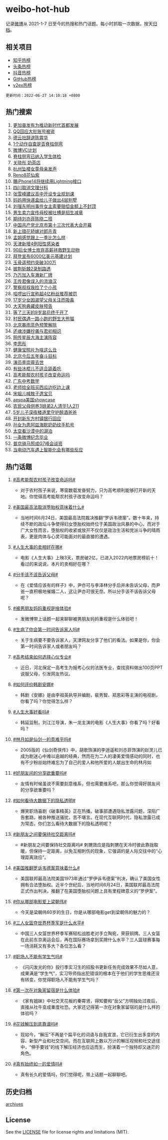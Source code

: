# weibo-hot-hub

记录[微博](https://www.weibo.com)从 2021-1-7 日至今的热搜和热门话题。每小时抓取一次数据，按天[归档](archives)。

## 相关项目

- [知乎热榜](https://github.com/lonnyzhang423/zhihu-hot-hub)
- [头条热榜](https://github.com/lonnyzhang423/toutiao-hot-hub)
- [抖音热榜](https://github.com/lonnyzhang423/douyin-hot-hub)
- [GitHub热榜](https://github.com/lonnyzhang423/github-hot-hub)
- [v2ex热榜](https://github.com/lonnyzhang423/v2ex-hot-hub)


`更新时间：2022-06-27 14:10:18 +0800`

## 热门搜索

1. [更加奋发有为推动新时代首都发展](https://m.weibo.cn/search?containerid=100103type%3D1%26t%3D10%26q%3D%23%E6%9B%B4%E5%8A%A0%E5%A5%8B%E5%8F%91%E6%9C%89%E4%B8%BA%E6%8E%A8%E5%8A%A8%E6%96%B0%E6%97%B6%E4%BB%A3%E9%A6%96%E9%83%BD%E5%8F%91%E5%B1%95%23&stream_entry_id=51&isnewpage=1&extparam=seat%3D1%26c_type%3D51%26pos%3D0%26cate%3D10103%26filter_type%3Drealtimehot%26dgr%3D0%26display_time%3D1656310216%26pre_seqid%3D16563102166760223235&luicode=10000011&lfid=106003type%253D25%2526t%253D3%2526disable_hot%253D1%2526filter_type%253Drealtimehot)
1. [QQ回应大批账号被盗](https://m.weibo.cn/search?containerid=100103type%3D1%26t%3D10%26q%3D%23QQ%E5%9B%9E%E5%BA%94%E5%A4%A7%E6%89%B9%E8%B4%A6%E5%8F%B7%E8%A2%AB%E7%9B%97%23&stream_entry_id=31&isnewpage=1&extparam=seat%3D1%26lcate%3D5001%26pos%3D0%26filter_type%3Drealtimehot%26realpos%3D1%26flag%3D2%26cate%3D0%26c_type%3D31%26dgr%3D0%26display_time%3D1656310216%26pre_seqid%3D16563102166760223235&luicode=10000011&lfid=106003type%253D25%2526t%253D3%2526disable_hot%253D1%2526filter_type%253Drealtimehot)
1. [德云社辞退陈霄华](https://m.weibo.cn/search?containerid=100103type%3D1%26t%3D10%26q%3D%23%E5%BE%B7%E4%BA%91%E7%A4%BE%E8%BE%9E%E9%80%80%E9%99%88%E9%9C%84%E5%8D%8E%23&stream_entry_id=31&isnewpage=1&extparam=seat%3D1%26lcate%3D5001%26pos%3D1%26filter_type%3Drealtimehot%26realpos%3D2%26flag%3D16%26cate%3D0%26c_type%3D31%26dgr%3D0%26display_time%3D1656310216%26pre_seqid%3D16563102166760223235&luicode=10000011&lfid=106003type%253D25%2526t%253D3%2526disable_hot%253D1%2526filter_type%253Drealtimehot)
1. [1个动作自查是否脊柱侧弯](https://m.weibo.cn/search?containerid=100103type%3D1%26t%3D10%26q%3D%231%E4%B8%AA%E5%8A%A8%E4%BD%9C%E8%87%AA%E6%9F%A5%E6%98%AF%E5%90%A6%E8%84%8A%E6%9F%B1%E4%BE%A7%E5%BC%AF%23&stream_entry_id=31&isnewpage=1&extparam=seat%3D1%26lcate%3D5001%26pos%3D2%26filter_type%3Drealtimehot%26realpos%3D3%26flag%3D0%26cate%3D0%26c_type%3D31%26dgr%3D0%26display_time%3D1656310216%26pre_seqid%3D16563102166760223235&luicode=10000011&lfid=106003type%253D25%2526t%253D3%2526disable_hot%253D1%2526filter_type%253Drealtimehot)
1. [微博VC计划](https://m.weibo.cn/search?containerid=100103type%3D1%26t%3D10%26q%3D%23%E5%BE%AE%E5%8D%9AVC%E8%AE%A1%E5%88%92%23&stream_entry_id=31&isnewpage=1&extparam=seat%3D1%26lcate%3D5001%26pos%3D3%26filter_type%3Drealtimehot%26cate%3D0%26c_type%3D31%26dgr%3D0%26adid%3D158314%26display_time%3D1656310216%26pre_seqid%3D16563102166760223235&luicode=10000011&lfid=106003type%253D25%2526t%253D3%2526disable_hot%253D1%2526filter_type%253Drealtimehot)
1. [脊柱侧弯已纳入学生体检](https://m.weibo.cn/search?containerid=100103type%3D1%26t%3D10%26q%3D%23%E8%84%8A%E6%9F%B1%E4%BE%A7%E5%BC%AF%E5%B7%B2%E7%BA%B3%E5%85%A5%E5%AD%A6%E7%94%9F%E4%BD%93%E6%A3%80%23&stream_entry_id=31&isnewpage=1&extparam=seat%3D1%26lcate%3D5001%26pos%3D4%26filter_type%3Drealtimehot%26realpos%3D4%26flag%3D1%26cate%3D0%26c_type%3D31%26dgr%3D0%26display_time%3D1656310216%26pre_seqid%3D16563102166760223235&luicode=10000011&lfid=106003type%253D25%2526t%253D3%2526disable_hot%253D1%2526filter_type%253Drealtimehot)
1. [关晓彤 奶茶店](https://m.weibo.cn/search?containerid=100103type%3D1%26t%3D10%26q%3D%E5%85%B3%E6%99%93%E5%BD%A4+%E5%A5%B6%E8%8C%B6%E5%BA%97&stream_entry_id=31&isnewpage=1&extparam=seat%3D1%26lcate%3D5001%26pos%3D5%26filter_type%3Drealtimehot%26realpos%3D5%26flag%3D2%26cate%3D0%26c_type%3D31%26dgr%3D0%26display_time%3D1656310216%26pre_seqid%3D16563102166760223235&luicode=10000011&lfid=106003type%253D25%2526t%253D3%2526disable_hot%253D1%2526filter_type%253Drealtimehot)
1. [杭州坠楼女童母亲发声](https://m.weibo.cn/search?containerid=100103type%3D1%26t%3D10%26q%3D%23%E6%9D%AD%E5%B7%9E%E5%9D%A0%E6%A5%BC%E5%A5%B3%E7%AB%A5%E6%AF%8D%E4%BA%B2%E5%8F%91%E5%A3%B0%23&stream_entry_id=31&isnewpage=1&extparam=seat%3D1%26lcate%3D5001%26pos%3D6%26filter_type%3Drealtimehot%26realpos%3D6%26flag%3D0%26cate%3D0%26c_type%3D31%26dgr%3D0%26display_time%3D1656310216%26pre_seqid%3D16563102166760223235&luicode=10000011&lfid=106003type%253D25%2526t%253D3%2526disable_hot%253D1%2526filter_type%253Drealtimehot)
1. [Reno8花仙紫](https://m.weibo.cn/search?containerid=100103type%3D1%26t%3D10%26q%3D%23Reno8%E8%8A%B1%E4%BB%99%E7%B4%AB%23&stream_entry_id=31&isnewpage=1&extparam=seat%3D1%26lcate%3D5001%26pos%3D7%26filter_type%3Drealtimehot%26topic_ad%3D1%26cate%3D0%26c_type%3D31%26dgr%3D0%26adid%3D158399%26display_time%3D1656310216%26pre_seqid%3D16563102166760223235&luicode=10000011&lfid=106003type%253D25%2526t%253D3%2526disable_hot%253D1%2526filter_type%253Drealtimehot)
1. [曝iPhone14将继续用Lightning接口](https://m.weibo.cn/search?containerid=100103type%3D1%26t%3D10%26q%3D%23%E6%9B%9DiPhone14%E5%B0%86%E7%BB%A7%E7%BB%AD%E7%94%A8Lightning%E6%8E%A5%E5%8F%A3%23&stream_entry_id=31&isnewpage=1&extparam=seat%3D1%26lcate%3D5001%26pos%3D8%26filter_type%3Drealtimehot%26realpos%3D7%26flag%3D0%26cate%3D0%26c_type%3D31%26dgr%3D0%26display_time%3D1656310216%26pre_seqid%3D16563102166760223235&luicode=10000011&lfid=106003type%253D25%2526t%253D3%2526disable_hot%253D1%2526filter_type%253Drealtimehot)
1. [四川取消文理分科](https://m.weibo.cn/search?containerid=100103type%3D1%26t%3D10%26q%3D%23%E5%9B%9B%E5%B7%9D%E5%8F%96%E6%B6%88%E6%96%87%E7%90%86%E5%88%86%E7%A7%91%23&stream_entry_id=31&isnewpage=1&extparam=seat%3D1%26lcate%3D5001%26pos%3D9%26filter_type%3Drealtimehot%26realpos%3D8%26flag%3D0%26cate%3D0%26c_type%3D31%26dgr%3D0%26display_time%3D1656310216%26pre_seqid%3D16563102166760223235&luicode=10000011&lfid=106003type%253D25%2526t%253D3%2526disable_hot%253D1%2526filter_type%253Drealtimehot)
1. [张雪峰建议高中开设专业规划课](https://m.weibo.cn/search?containerid=100103type%3D1%26t%3D10%26q%3D%23%E5%BC%A0%E9%9B%AA%E5%B3%B0%E5%BB%BA%E8%AE%AE%E9%AB%98%E4%B8%AD%E5%BC%80%E8%AE%BE%E4%B8%93%E4%B8%9A%E8%A7%84%E5%88%92%E8%AF%BE%23&stream_entry_id=31&isnewpage=1&extparam=seat%3D1%26lcate%3D5001%26pos%3D10%26filter_type%3Drealtimehot%26realpos%3D9%26flag%3D1%26cate%3D0%26c_type%3D31%26dgr%3D0%26display_time%3D1656310216%26pre_seqid%3D16563102166760223235&luicode=10000011&lfid=106003type%253D25%2526t%253D3%2526disable_hot%253D1%2526filter_type%253Drealtimehot)
1. [妈妈用快递盒给儿子做出4层别墅](https://m.weibo.cn/search?containerid=100103type%3D1%26t%3D10%26q%3D%23%E5%A6%88%E5%A6%88%E7%94%A8%E5%BF%AB%E9%80%92%E7%9B%92%E7%BB%99%E5%84%BF%E5%AD%90%E5%81%9A%E5%87%BA4%E5%B1%82%E5%88%AB%E5%A2%85%23&stream_entry_id=31&isnewpage=1&extparam=seat%3D1%26lcate%3D5001%26pos%3D11%26filter_type%3Drealtimehot%26realpos%3D10%26flag%3D0%26cate%3D0%26c_type%3D31%26dgr%3D0%26display_time%3D1656310216%26pre_seqid%3D16563102166760223235&luicode=10000011&lfid=106003type%253D25%2526t%253D3%2526disable_hot%253D1%2526filter_type%253Drealtimehot)
1. [刘强东明州事件女主索要赔偿金额上不封顶](https://m.weibo.cn/search?containerid=100103type%3D1%26t%3D10%26q%3D%23%E5%88%98%E5%BC%BA%E4%B8%9C%E6%98%8E%E5%B7%9E%E4%BA%8B%E4%BB%B6%E5%A5%B3%E4%B8%BB%E7%B4%A2%E8%A6%81%E8%B5%94%E5%81%BF%E9%87%91%E9%A2%9D%E4%B8%8A%E4%B8%8D%E5%B0%81%E9%A1%B6%23&stream_entry_id=31&isnewpage=1&extparam=seat%3D1%26lcate%3D5001%26pos%3D12%26filter_type%3Drealtimehot%26realpos%3D11%26flag%3D1%26cate%3D0%26c_type%3D31%26dgr%3D0%26display_time%3D1656310216%26pre_seqid%3D16563102166760223235&luicode=10000011&lfid=106003type%253D25%2526t%253D3%2526disable_hot%253D1%2526filter_type%253Drealtimehot)
1. [男生卖力宣传母校被吐槽是招生减章](https://m.weibo.cn/search?containerid=100103type%3D1%26t%3D10%26q%3D%23%E7%94%B7%E7%94%9F%E5%8D%96%E5%8A%9B%E5%AE%A3%E4%BC%A0%E6%AF%8D%E6%A0%A1%E8%A2%AB%E5%90%90%E6%A7%BD%E6%98%AF%E6%8B%9B%E7%94%9F%E5%87%8F%E7%AB%A0%23&stream_entry_id=31&isnewpage=1&extparam=seat%3D1%26lcate%3D5001%26pos%3D13%26filter_type%3Drealtimehot%26realpos%3D12%26flag%3D1%26cate%3D0%26c_type%3D31%26dgr%3D0%26display_time%3D1656310216%26pre_seqid%3D16563102166760223235&luicode=10000011&lfid=106003type%253D25%2526t%253D3%2526disable_hot%253D1%2526filter_type%253Drealtimehot)
1. [期待刘亦菲陈晓二搭](https://m.weibo.cn/search?containerid=100103type%3D1%26t%3D10%26q%3D%23%E6%9C%9F%E5%BE%85%E5%88%98%E4%BA%A6%E8%8F%B2%E9%99%88%E6%99%93%E4%BA%8C%E6%90%AD%23&stream_entry_id=31&isnewpage=1&extparam=seat%3D1%26lcate%3D5001%26pos%3D14%26filter_type%3Drealtimehot%26realpos%3D13%26flag%3D1%26cate%3D0%26c_type%3D31%26dgr%3D0%26display_time%3D1656310216%26pre_seqid%3D16563102166760223235&luicode=10000011&lfid=106003type%253D25%2526t%253D3%2526disable_hot%253D1%2526filter_type%253Drealtimehot)
1. [中国共产党北京市第十三次代表大会开幕](https://m.weibo.cn/search?containerid=100103type%3D1%26t%3D10%26q%3D%23%E4%B8%AD%E5%9B%BD%E5%85%B1%E4%BA%A7%E5%85%9A%E5%8C%97%E4%BA%AC%E5%B8%82%E7%AC%AC%E5%8D%81%E4%B8%89%E6%AC%A1%E4%BB%A3%E8%A1%A8%E5%A4%A7%E4%BC%9A%E5%BC%80%E5%B9%95%23&stream_entry_id=31&isnewpage=1&extparam=seat%3D1%26lcate%3D5001%26pos%3D15%26filter_type%3Drealtimehot%26realpos%3D14%26flag%3D1%26cate%3D0%26c_type%3D31%26dgr%3D0%26display_time%3D1656310216%26pre_seqid%3D16563102166760223235&luicode=10000011&lfid=106003type%253D25%2526t%253D3%2526disable_hot%253D1%2526filter_type%253Drealtimehot)
1. [新上错花轿嫁对郎杀青](https://m.weibo.cn/search?containerid=100103type%3D1%26t%3D10%26q%3D%23%E6%96%B0%E4%B8%8A%E9%94%99%E8%8A%B1%E8%BD%BF%E5%AB%81%E5%AF%B9%E9%83%8E%E6%9D%80%E9%9D%92%23&stream_entry_id=31&isnewpage=1&extparam=seat%3D1%26lcate%3D5001%26pos%3D16%26filter_type%3Drealtimehot%26realpos%3D15%26flag%3D0%26cate%3D0%26c_type%3D31%26dgr%3D0%26display_time%3D1656310216%26pre_seqid%3D16563102166760223235&luicode=10000011&lfid=106003type%253D25%2526t%253D3%2526disable_hot%253D1%2526filter_type%253Drealtimehot)
1. [孟姐感觉跟上一季比怎么样](https://m.weibo.cn/search?containerid=100103type%3D1%26t%3D10%26q%3D%23%E5%AD%9F%E5%A7%90%E6%84%9F%E8%A7%89%E8%B7%9F%E4%B8%8A%E4%B8%80%E5%AD%A3%E6%AF%94%E6%80%8E%E4%B9%88%E6%A0%B7%23&stream_entry_id=31&isnewpage=1&extparam=seat%3D1%26lcate%3D5001%26pos%3D17%26filter_type%3Drealtimehot%26realpos%3D16%26flag%3D1%26cate%3D0%26c_type%3D31%26dgr%3D0%26display_time%3D1656310216%26pre_seqid%3D16563102166760223235&luicode=10000011&lfid=106003type%253D25%2526t%253D3%2526disable_hot%253D1%2526filter_type%253Drealtimehot)
1. [天津新增4例阳性感染者](https://m.weibo.cn/search?containerid=100103type%3D1%26t%3D10%26q%3D%E5%A4%A9%E6%B4%A5%E6%96%B0%E5%A2%9E4%E4%BE%8B%E9%98%B3%E6%80%A7%E6%84%9F%E6%9F%93%E8%80%85&stream_entry_id=31&isnewpage=1&extparam=seat%3D1%26lcate%3D5001%26pos%3D18%26filter_type%3Drealtimehot%26realpos%3D17%26flag%3D1%26cate%3D0%26c_type%3D31%26dgr%3D0%26display_time%3D1656310216%26pre_seqid%3D16563102166760223235&luicode=10000011&lfid=106003type%253D25%2526t%253D3%2526disable_hot%253D1%2526filter_type%253Drealtimehot)
1. [90后女博士放弃高薪拯救野生动物](https://m.weibo.cn/search?containerid=100103type%3D1%26t%3D10%26q%3D%2390%E5%90%8E%E5%A5%B3%E5%8D%9A%E5%A3%AB%E6%94%BE%E5%BC%83%E9%AB%98%E8%96%AA%E6%8B%AF%E6%95%91%E9%87%8E%E7%94%9F%E5%8A%A8%E7%89%A9%23&stream_entry_id=31&isnewpage=1&extparam=seat%3D1%26lcate%3D5001%26pos%3D19%26filter_type%3Drealtimehot%26realpos%3D18%26flag%3D1%26cate%3D0%26c_type%3D31%26dgr%3D0%26display_time%3D1656310216%26pre_seqid%3D16563102166760223235&luicode=10000011&lfid=106003type%253D25%2526t%253D3%2526disable_hot%253D1%2526filter_type%253Drealtimehot)
1. [拜登宣布6000亿美元基建计划](https://m.weibo.cn/search?containerid=100103type%3D1%26t%3D10%26q%3D%23%E6%8B%9C%E7%99%BB%E5%AE%A3%E5%B8%836000%E4%BA%BF%E7%BE%8E%E5%85%83%E5%9F%BA%E5%BB%BA%E8%AE%A1%E5%88%92%23&stream_entry_id=31&isnewpage=1&extparam=seat%3D1%26lcate%3D5001%26pos%3D20%26filter_type%3Drealtimehot%26realpos%3D19%26flag%3D0%26cate%3D0%26c_type%3D31%26dgr%3D0%26display_time%3D1656310216%26pre_seqid%3D16563102166760223235&luicode=10000011&lfid=106003type%253D25%2526t%253D3%2526disable_hot%253D1%2526filter_type%253Drealtimehot)
1. [玉骨遥预约突破300万](https://m.weibo.cn/search?containerid=100103type%3D1%26t%3D10%26q%3D%23%E7%8E%89%E9%AA%A8%E9%81%A5%E9%A2%84%E7%BA%A6%E7%AA%81%E7%A0%B4300%E4%B8%87%23&stream_entry_id=31&isnewpage=1&extparam=seat%3D1%26lcate%3D5001%26pos%3D21%26filter_type%3Drealtimehot%26realpos%3D20%26flag%3D1%26cate%3D0%26c_type%3D31%26dgr%3D0%26display_time%3D1656310216%26pre_seqid%3D16563102166760223235&luicode=10000011&lfid=106003type%253D25%2526t%253D3%2526disable_hot%253D1%2526filter_type%253Drealtimehot)
1. [披荆斩棘2录制路透](https://m.weibo.cn/search?containerid=100103type%3D1%26t%3D10%26q%3D%23%E6%8A%AB%E8%8D%86%E6%96%A9%E6%A3%982%E5%BD%95%E5%88%B6%E8%B7%AF%E9%80%8F%23&stream_entry_id=31&isnewpage=1&extparam=seat%3D1%26lcate%3D5001%26pos%3D22%26filter_type%3Drealtimehot%26realpos%3D21%26flag%3D0%26cate%3D0%26c_type%3D31%26dgr%3D0%26display_time%3D1656310216%26pre_seqid%3D16563102166760223235&luicode=10000011&lfid=106003type%253D25%2526t%253D3%2526disable_hot%253D1%2526filter_type%253Drealtimehot)
1. [乃万加入车澈新厂牌](https://m.weibo.cn/search?containerid=100103type%3D1%26t%3D10%26q%3D%23%E4%B9%83%E4%B8%87%E5%8A%A0%E5%85%A5%E8%BD%A6%E6%BE%88%E6%96%B0%E5%8E%82%E7%89%8C%23&stream_entry_id=31&isnewpage=1&extparam=seat%3D1%26lcate%3D5001%26pos%3D23%26filter_type%3Drealtimehot%26realpos%3D22%26flag%3D1%26cate%3D0%26c_type%3D31%26dgr%3D0%26display_time%3D1656310216%26pre_seqid%3D16563102166760223235&luicode=10000011&lfid=106003type%253D25%2526t%253D3%2526disable_hot%253D1%2526filter_type%253Drealtimehot)
1. [王传君像误入的流浪汉](https://m.weibo.cn/search?containerid=100103type%3D1%26t%3D10%26q%3D%23%E7%8E%8B%E4%BC%A0%E5%90%9B%E5%83%8F%E8%AF%AF%E5%85%A5%E7%9A%84%E6%B5%81%E6%B5%AA%E6%B1%89%23&stream_entry_id=31&isnewpage=1&extparam=seat%3D1%26lcate%3D5001%26pos%3D24%26filter_type%3Drealtimehot%26realpos%3D23%26flag%3D0%26cate%3D0%26c_type%3D31%26dgr%3D0%26display_time%3D1656310216%26pre_seqid%3D16563102166760223235&luicode=10000011&lfid=106003type%253D25%2526t%253D3%2526disable_hot%253D1%2526filter_type%253Drealtimehot)
1. [警察叔叔我捡了个小孩](https://m.weibo.cn/search?containerid=100103type%3D1%26t%3D10%26q%3D%23%E8%AD%A6%E5%AF%9F%E5%8F%94%E5%8F%94%E6%88%91%E6%8D%A1%E4%BA%86%E4%B8%AA%E5%B0%8F%E5%AD%A9%23&stream_entry_id=31&isnewpage=1&extparam=seat%3D1%26lcate%3D5001%26pos%3D25%26filter_type%3Drealtimehot%26realpos%3D24%26flag%3D1%26cate%3D0%26c_type%3D31%26dgr%3D0%26display_time%3D1656310216%26pre_seqid%3D16563102166760223235&luicode=10000011&lfid=106003type%253D25%2526t%253D3%2526disable_hot%253D1%2526filter_type%253Drealtimehot)
1. [哈啰出行宣称超4亿粉丝推荐被罚](https://m.weibo.cn/search?containerid=100103type%3D1%26t%3D10%26q%3D%23%E5%93%88%E5%95%B0%E5%87%BA%E8%A1%8C%E5%AE%A3%E7%A7%B0%E8%B6%854%E4%BA%BF%E7%B2%89%E4%B8%9D%E6%8E%A8%E8%8D%90%E8%A2%AB%E7%BD%9A%23&stream_entry_id=31&isnewpage=1&extparam=seat%3D1%26lcate%3D5001%26pos%3D26%26filter_type%3Drealtimehot%26realpos%3D25%26flag%3D1%26cate%3D0%26c_type%3D31%26dgr%3D0%26display_time%3D1656310216%26pre_seqid%3D16563102166760223235&luicode=10000011&lfid=106003type%253D25%2526t%253D3%2526disable_hot%253D1%2526filter_type%253Drealtimehot)
1. [17岁少女因渴望父母关注而吸毒](https://m.weibo.cn/search?containerid=100103type%3D1%26t%3D10%26q%3D%2317%E5%B2%81%E5%B0%91%E5%A5%B3%E5%9B%A0%E6%B8%B4%E6%9C%9B%E7%88%B6%E6%AF%8D%E5%85%B3%E6%B3%A8%E8%80%8C%E5%90%B8%E6%AF%92%23&stream_entry_id=31&isnewpage=1&extparam=seat%3D1%26lcate%3D5001%26pos%3D27%26filter_type%3Drealtimehot%26realpos%3D26%26flag%3D0%26cate%3D0%26c_type%3D31%26dgr%3D0%26display_time%3D1656310216%26pre_seqid%3D16563102166760223235&luicode=10000011&lfid=106003type%253D25%2526t%253D3%2526disable_hot%253D1%2526filter_type%253Drealtimehot)
1. [大天狗典藏皮肤预告](https://m.weibo.cn/search?containerid=100103type%3D1%26t%3D10%26q%3D%23%E5%A4%A7%E5%A4%A9%E7%8B%97%E5%85%B8%E8%97%8F%E7%9A%AE%E8%82%A4%E9%A2%84%E5%91%8A%23&stream_entry_id=31&isnewpage=1&extparam=seat%3D1%26lcate%3D5001%26pos%3D28%26filter_type%3Drealtimehot%26realpos%3D27%26flag%3D1%26cate%3D0%26c_type%3D31%26dgr%3D0%26display_time%3D1656310216%26pre_seqid%3D16563102166760223235&luicode=10000011&lfid=106003type%253D25%2526t%253D3%2526disable_hot%253D1%2526filter_type%253Drealtimehot)
1. [等了三天的9岁昙花终于开了](https://m.weibo.cn/search?containerid=100103type%3D1%26t%3D10%26q%3D%23%E7%AD%89%E4%BA%86%E4%B8%89%E5%A4%A9%E7%9A%849%E5%B2%81%E6%98%99%E8%8A%B1%E7%BB%88%E4%BA%8E%E5%BC%80%E4%BA%86%23&stream_entry_id=31&isnewpage=1&extparam=seat%3D1%26lcate%3D5001%26pos%3D29%26filter_type%3Drealtimehot%26realpos%3D28%26flag%3D0%26cate%3D0%26c_type%3D31%26dgr%3D0%26display_time%3D1656310216%26pre_seqid%3D16563102166760223235&luicode=10000011&lfid=106003type%253D25%2526t%253D3%2526disable_hot%253D1%2526filter_type%253Drealtimehot)
1. [村民偶遇一路小跑的野生大熊猫](https://m.weibo.cn/search?containerid=100103type%3D1%26t%3D10%26q%3D%23%E6%9D%91%E6%B0%91%E5%81%B6%E9%81%87%E4%B8%80%E8%B7%AF%E5%B0%8F%E8%B7%91%E7%9A%84%E9%87%8E%E7%94%9F%E5%A4%A7%E7%86%8A%E7%8C%AB%23&stream_entry_id=31&isnewpage=1&extparam=seat%3D1%26lcate%3D5001%26pos%3D30%26filter_type%3Drealtimehot%26realpos%3D29%26flag%3D1%26cate%3D0%26c_type%3D31%26dgr%3D0%26display_time%3D1656310216%26pre_seqid%3D16563102166760223235&luicode=10000011&lfid=106003type%253D25%2526t%253D3%2526disable_hot%253D1%2526filter_type%253Drealtimehot)
1. [北京暴雨蓝色预警解除](https://m.weibo.cn/search?containerid=100103type%3D1%26t%3D10%26q%3D%23%E5%8C%97%E4%BA%AC%E6%9A%B4%E9%9B%A8%E8%93%9D%E8%89%B2%E9%A2%84%E8%AD%A6%E8%A7%A3%E9%99%A4%23&stream_entry_id=31&isnewpage=1&extparam=seat%3D1%26lcate%3D5001%26pos%3D31%26filter_type%3Drealtimehot%26realpos%3D30%26flag%3D1%26cate%3D0%26c_type%3D31%26dgr%3D0%26display_time%3D1656310216%26pre_seqid%3D16563102166760223235&luicode=10000011&lfid=106003type%253D25%2526t%253D3%2526disable_hot%253D1%2526filter_type%253Drealtimehot)
1. [还魂涉嫌抄袭与君初相识](https://m.weibo.cn/search?containerid=100103type%3D1%26t%3D10%26q%3D%23%E8%BF%98%E9%AD%82%E6%B6%89%E5%AB%8C%E6%8A%84%E8%A2%AD%E4%B8%8E%E5%90%9B%E5%88%9D%E7%9B%B8%E8%AF%86%23&stream_entry_id=31&isnewpage=1&extparam=seat%3D1%26lcate%3D5001%26pos%3D32%26filter_type%3Drealtimehot%26realpos%3D31%26flag%3D0%26cate%3D0%26c_type%3D31%26dgr%3D0%26display_time%3D1656310216%26pre_seqid%3D16563102166760223235&luicode=10000011&lfid=106003type%253D25%2526t%253D3%2526disable_hot%253D1%2526filter_type%253Drealtimehot)
1. [网传星辰大海主演阵容](https://m.weibo.cn/search?containerid=100103type%3D1%26t%3D10%26q%3D%23%E7%BD%91%E4%BC%A0%E6%98%9F%E8%BE%B0%E5%A4%A7%E6%B5%B7%E4%B8%BB%E6%BC%94%E9%98%B5%E5%AE%B9%23&stream_entry_id=31&isnewpage=1&extparam=seat%3D1%26lcate%3D5001%26pos%3D33%26filter_type%3Drealtimehot%26realpos%3D32%26flag%3D1%26cate%3D0%26c_type%3D31%26dgr%3D0%26display_time%3D1656310216%26pre_seqid%3D16563102166760223235&luicode=10000011&lfid=106003type%253D25%2526t%253D3%2526disable_hot%253D1%2526filter_type%253Drealtimehot)
1. [李思彤](https://m.weibo.cn/search?containerid=100103type%3D1%26t%3D10%26q%3D%E6%9D%8E%E6%80%9D%E5%BD%A4&stream_entry_id=31&isnewpage=1&extparam=seat%3D1%26lcate%3D5001%26pos%3D34%26filter_type%3Drealtimehot%26realpos%3D33%26flag%3D1%26cate%3D0%26c_type%3D31%26dgr%3D0%26display_time%3D1656310216%26pre_seqid%3D16563102166760223235&luicode=10000011&lfid=106003type%253D25%2526t%253D3%2526disable_hot%253D1%2526filter_type%253Drealtimehot)
1. [健康宝照片为啥这么丑](https://m.weibo.cn/search?containerid=100103type%3D1%26t%3D10%26q%3D%23%E5%81%A5%E5%BA%B7%E5%AE%9D%E7%85%A7%E7%89%87%E4%B8%BA%E5%95%A5%E8%BF%99%E4%B9%88%E4%B8%91%23&stream_entry_id=31&isnewpage=1&extparam=seat%3D1%26lcate%3D5001%26pos%3D35%26filter_type%3Drealtimehot%26realpos%3D34%26flag%3D0%26cate%3D0%26c_type%3D31%26dgr%3D0%26display_time%3D1656310216%26pre_seqid%3D16563102166760223235&luicode=10000011&lfid=106003type%253D25%2526t%253D3%2526disable_hot%253D1%2526filter_type%253Drealtimehot)
1. [北京今后五年奋斗目标](https://m.weibo.cn/search?containerid=100103type%3D1%26t%3D10%26q%3D%23%E5%8C%97%E4%BA%AC%E4%BB%8A%E5%90%8E%E4%BA%94%E5%B9%B4%E5%A5%8B%E6%96%97%E7%9B%AE%E6%A0%87%23&stream_entry_id=31&isnewpage=1&extparam=seat%3D1%26lcate%3D5001%26pos%3D36%26filter_type%3Drealtimehot%26realpos%3D35%26flag%3D1%26cate%3D0%26c_type%3D31%26dgr%3D0%26display_time%3D1656310216%26pre_seqid%3D16563102166760223235&luicode=10000011&lfid=106003type%253D25%2526t%253D3%2526disable_hot%253D1%2526filter_type%253Drealtimehot)
1. [演员李崇霄去世](https://m.weibo.cn/search?containerid=100103type%3D1%26t%3D10%26q%3D%23%E6%BC%94%E5%91%98%E6%9D%8E%E5%B4%87%E9%9C%84%E5%8E%BB%E4%B8%96%23&stream_entry_id=31&isnewpage=1&extparam=seat%3D1%26lcate%3D5001%26pos%3D37%26filter_type%3Drealtimehot%26realpos%3D36%26flag%3D0%26cate%3D0%26c_type%3D31%26dgr%3D0%26display_time%3D1656310216%26pre_seqid%3D16563102166760223235&luicode=10000011&lfid=106003type%253D25%2526t%253D3%2526disable_hot%253D1%2526filter_type%253Drealtimehot)
1. [有些冰棍儿不适合舔着吃](https://m.weibo.cn/search?containerid=100103type%3D1%26t%3D10%26q%3D%23%E6%9C%89%E4%BA%9B%E5%86%B0%E6%A3%8D%E5%84%BF%E4%B8%8D%E9%80%82%E5%90%88%E8%88%94%E7%9D%80%E5%90%83%23&stream_entry_id=31&isnewpage=1&extparam=seat%3D1%26lcate%3D5001%26pos%3D38%26filter_type%3Drealtimehot%26realpos%3D37%26flag%3D0%26cate%3D0%26c_type%3D31%26dgr%3D0%26display_time%3D1656310216%26pre_seqid%3D16563102166760223235&luicode=10000011&lfid=106003type%253D25%2526t%253D3%2526disable_hot%253D1%2526filter_type%253Drealtimehot)
1. [高考能帮农村孩子改变命运吗](https://m.weibo.cn/search?containerid=100103type%3D1%26t%3D10%26q%3D%23%E9%AB%98%E8%80%83%E8%83%BD%E5%B8%AE%E5%86%9C%E6%9D%91%E5%AD%A9%E5%AD%90%E6%94%B9%E5%8F%98%E5%91%BD%E8%BF%90%E5%90%97%23&stream_entry_id=31&isnewpage=1&extparam=seat%3D1%26lcate%3D5001%26pos%3D39%26filter_type%3Drealtimehot%26realpos%3D38%26flag%3D0%26cate%3D0%26c_type%3D31%26dgr%3D0%26display_time%3D1656310216%26pre_seqid%3D16563102166760223235&luicode=10000011&lfid=106003type%253D25%2526t%253D3%2526disable_hot%253D1%2526filter_type%253Drealtimehot)
1. [广东中考数学](https://m.weibo.cn/search?containerid=100103type%3D1%26t%3D10%26q%3D%E5%B9%BF%E4%B8%9C%E4%B8%AD%E8%80%83%E6%95%B0%E5%AD%A6&stream_entry_id=31&isnewpage=1&extparam=seat%3D1%26lcate%3D5001%26pos%3D40%26filter_type%3Drealtimehot%26realpos%3D39%26flag%3D1%26cate%3D0%26c_type%3D31%26dgr%3D0%26display_time%3D1656310216%26pre_seqid%3D16563102166760223235&luicode=10000011&lfid=106003type%253D25%2526t%253D3%2526disable_hot%253D1%2526filter_type%253Drealtimehot)
1. [老师给全班买西瓜边吃边上课](https://m.weibo.cn/search?containerid=100103type%3D1%26t%3D10%26q%3D%23%E8%80%81%E5%B8%88%E7%BB%99%E5%85%A8%E7%8F%AD%E4%B9%B0%E8%A5%BF%E7%93%9C%E8%BE%B9%E5%90%83%E8%BE%B9%E4%B8%8A%E8%AF%BE%23&stream_entry_id=31&isnewpage=1&extparam=seat%3D1%26lcate%3D5001%26pos%3D41%26filter_type%3Drealtimehot%26realpos%3D40%26flag%3D1%26cate%3D0%26c_type%3D31%26dgr%3D0%26display_time%3D1656310216%26pre_seqid%3D16563102166760223235&luicode=10000011&lfid=106003type%253D25%2526t%253D3%2526disable_hot%253D1%2526filter_type%253Drealtimehot)
1. [宋祖儿喊敖子逸宝贝](https://m.weibo.cn/search?containerid=100103type%3D1%26t%3D10%26q%3D%23%E5%AE%8B%E7%A5%96%E5%84%BF%E5%96%8A%E6%95%96%E5%AD%90%E9%80%B8%E5%AE%9D%E8%B4%9D%23&stream_entry_id=31&isnewpage=1&extparam=seat%3D1%26lcate%3D5001%26pos%3D42%26filter_type%3Drealtimehot%26realpos%3D41%26flag%3D1%26cate%3D0%26c_type%3D31%26dgr%3D0%26display_time%3D1656310216%26pre_seqid%3D16563102166760223235&luicode=10000011&lfid=106003type%253D25%2526t%253D3%2526disable_hot%253D1%2526filter_type%253Drealtimehot)
1. [aespa美国showcase](https://m.weibo.cn/search?containerid=100103type%3D1%26t%3D10%26q%3D%23aespa%E7%BE%8E%E5%9B%BDshowcase%23&stream_entry_id=31&isnewpage=1&extparam=seat%3D1%26lcate%3D5001%26pos%3D43%26filter_type%3Drealtimehot%26realpos%3D42%26flag%3D0%26cate%3D0%26c_type%3D31%26dgr%3D0%26display_time%3D1656310216%26pre_seqid%3D16563102166760223235&luicode=10000011&lfid=106003type%253D25%2526t%253D3%2526disable_hot%253D1%2526filter_type%253Drealtimehot)
1. [农民父母供养3姐弟2人清华1人211](https://m.weibo.cn/search?containerid=100103type%3D1%26t%3D10%26q%3D%23%E5%86%9C%E6%B0%91%E7%88%B6%E6%AF%8D%E4%BE%9B%E5%85%BB3%E5%A7%90%E5%BC%9F2%E4%BA%BA%E6%B8%85%E5%8D%8E1%E4%BA%BA211%23&stream_entry_id=31&isnewpage=1&extparam=seat%3D1%26lcate%3D5001%26pos%3D44%26filter_type%3Drealtimehot%26realpos%3D43%26flag%3D0%26cate%3D0%26c_type%3D31%26dgr%3D0%26display_time%3D1656310216%26pre_seqid%3D16563102166760223235&luicode=10000011&lfid=106003type%253D25%2526t%253D3%2526disable_hot%253D1%2526filter_type%253Drealtimehot)
1. [5岁儿子深夜楼道里守护醉酒爸爸](https://m.weibo.cn/search?containerid=100103type%3D1%26t%3D10%26q%3D%235%E5%B2%81%E5%84%BF%E5%AD%90%E6%B7%B1%E5%A4%9C%E6%A5%BC%E9%81%93%E9%87%8C%E5%AE%88%E6%8A%A4%E9%86%89%E9%85%92%E7%88%B8%E7%88%B8%23&stream_entry_id=31&isnewpage=1&extparam=seat%3D1%26lcate%3D5001%26pos%3D45%26filter_type%3Drealtimehot%26realpos%3D44%26flag%3D0%26cate%3D0%26c_type%3D31%26dgr%3D0%26display_time%3D1656310216%26pre_seqid%3D16563102166760223235&luicode=10000011&lfid=106003type%253D25%2526t%253D3%2526disable_hot%253D1%2526filter_type%253Drealtimehot)
1. [开封新东方村镇银行回应](https://m.weibo.cn/search?containerid=100103type%3D1%26t%3D10%26q%3D%23%E5%BC%80%E5%B0%81%E6%96%B0%E4%B8%9C%E6%96%B9%E6%9D%91%E9%95%87%E9%93%B6%E8%A1%8C%E5%9B%9E%E5%BA%94%23&stream_entry_id=31&isnewpage=1&extparam=seat%3D1%26lcate%3D5001%26pos%3D46%26filter_type%3Drealtimehot%26realpos%3D45%26flag%3D0%26cate%3D0%26c_type%3D31%26dgr%3D0%26display_time%3D1656310216%26pre_seqid%3D16563102166760223235&luicode=10000011&lfid=106003type%253D25%2526t%253D3%2526disable_hot%253D1%2526filter_type%253Drealtimehot)
1. [孙女为患阿兹海默奶奶纹手机号](https://m.weibo.cn/search?containerid=100103type%3D1%26t%3D10%26q%3D%23%E5%AD%99%E5%A5%B3%E4%B8%BA%E6%82%A3%E9%98%BF%E5%85%B9%E6%B5%B7%E9%BB%98%E5%A5%B6%E5%A5%B6%E7%BA%B9%E6%89%8B%E6%9C%BA%E5%8F%B7%23&stream_entry_id=31&isnewpage=1&extparam=seat%3D1%26lcate%3D5001%26pos%3D47%26filter_type%3Drealtimehot%26realpos%3D46%26flag%3D0%26cate%3D0%26c_type%3D31%26dgr%3D0%26display_time%3D1656310216%26pre_seqid%3D16563102166760223235&luicode=10000011&lfid=106003type%253D25%2526t%253D3%2526disable_hot%253D1%2526filter_type%253Drealtimehot)
1. [太空看沙漠中的湖泊](https://m.weibo.cn/search?containerid=100103type%3D1%26t%3D10%26q%3D%23%E5%A4%AA%E7%A9%BA%E7%9C%8B%E6%B2%99%E6%BC%A0%E4%B8%AD%E7%9A%84%E6%B9%96%E6%B3%8A%23&stream_entry_id=31&isnewpage=1&extparam=seat%3D1%26lcate%3D5001%26pos%3D48%26filter_type%3Drealtimehot%26realpos%3D47%26flag%3D1%26cate%3D0%26c_type%3D31%26dgr%3D0%26display_time%3D1656310216%26pre_seqid%3D16563102166760223235&luicode=10000011&lfid=106003type%253D25%2526t%253D3%2526disable_hot%253D1%2526filter_type%253Drealtimehot)
1. [一条微博纪念毕业](https://m.weibo.cn/search?containerid=100103type%3D1%26t%3D10%26q%3D%23%E4%B8%80%E6%9D%A1%E5%BE%AE%E5%8D%9A%E7%BA%AA%E5%BF%B5%E6%AF%95%E4%B8%9A%23&stream_entry_id=31&isnewpage=1&extparam=seat%3D1%26lcate%3D5001%26pos%3D49%26filter_type%3Drealtimehot%26realpos%3D48%26flag%3D1%26cate%3D0%26c_type%3D31%26dgr%3D0%26display_time%3D1656310216%26pre_seqid%3D16563102166760223235&luicode=10000011&lfid=106003type%253D25%2526t%253D3%2526disable_hot%253D1%2526filter_type%253Drealtimehot)
1. [普京骑马照成G7峰会谈资](https://m.weibo.cn/search?containerid=100103type%3D1%26t%3D10%26q%3D%23%E6%99%AE%E4%BA%AC%E9%AA%91%E9%A9%AC%E7%85%A7%E6%88%90G7%E5%B3%B0%E4%BC%9A%E8%B0%88%E8%B5%84%23&stream_entry_id=31&isnewpage=1&extparam=seat%3D1%26lcate%3D5001%26pos%3D50%26filter_type%3Drealtimehot%26realpos%3D49%26flag%3D1%26cate%3D0%26c_type%3D31%26dgr%3D0%26display_time%3D1656310216%26pre_seqid%3D16563102166760223235&luicode=10000011&lfid=106003type%253D25%2526t%253D3%2526disable_hot%253D1%2526filter_type%253Drealtimehot)
1. [当电动汽车遇上智能化会有哪些反应](https://m.weibo.cn/search?containerid=100103type%3D1%26t%3D10%26q%3D%23%E5%BD%93%E7%94%B5%E5%8A%A8%E6%B1%BD%E8%BD%A6%E9%81%87%E4%B8%8A%E6%99%BA%E8%83%BD%E5%8C%96%E4%BC%9A%E6%9C%89%E5%93%AA%E4%BA%9B%E5%8F%8D%E5%BA%94%23&stream_entry_id=31&isnewpage=1&extparam=seat%3D1%26lcate%3D5001%26pos%3D51%26filter_type%3Drealtimehot%26realpos%3D50%26flag%3D1%26cate%3D0%26c_type%3D31%26dgr%3D0%26display_time%3D1656310216%26pre_seqid%3D16563102166760223235&luicode=10000011&lfid=106003type%253D25%2526t%253D3%2526disable_hot%253D1%2526filter_type%253Drealtimehot)

## 热门话题

1. [#高考能帮农村孩子改变命运吗#](https://m.weibo.cn/search?containerid=231522type%3D1%26t%3D10%26q%3D%23%E9%AB%98%E8%80%83%E8%83%BD%E5%B8%AE%E5%86%9C%E6%9D%91%E5%AD%A9%E5%AD%90%E6%94%B9%E5%8F%98%E5%91%BD%E8%BF%90%E5%90%97%23&stream_entry_id=128&isnewpage=1&extparam=seat%3D1%26c_type%3D128%26lcate%3D5004%26pos%3D1-0-0%26cate%3D5004%26unitid%3D1656303357854%26dgr%3D0%26display_time%3D1656310217%26pre_seqid%3D16563102179350327023189&luicode=10000011&lfid=231648_-_4)
    - 对于农村孩子来说，寒窗数载发奋努力，只为高考顺利能够打开新的天地。你觉得高考能帮农村孩子改变命运吗？

1. [#美国最高法取消堕胎权意味着什么#](https://m.weibo.cn/search?containerid=231522type%3D1%26t%3D10%26q%3D%23%E7%BE%8E%E5%9B%BD%E6%9C%80%E9%AB%98%E6%B3%95%E5%8F%96%E6%B6%88%E5%A0%95%E8%83%8E%E6%9D%83%E6%84%8F%E5%91%B3%E7%9D%80%E4%BB%80%E4%B9%88%23&stream_entry_id=128&isnewpage=1&extparam=seat%3D1%26c_type%3D128%26lcate%3D5004%26pos%3D1-0-1%26cate%3D5004%26unitid%3D44528%26dgr%3D0%26display_time%3D1656310217%26pre_seqid%3D16563102179350327023189&luicode=10000011&lfid=231648_-_4)
    - 当地时间6月24日，美国最高法院裁决推翻“罗诉韦德案”。数十年来，持续不断的政坛斗争使得妇女堕胎权始终位于美国政治风暴的中心，而对于广大女性而言，堕胎权的收紧或放开不仅仅是政治生活和党派斗争的晴雨表，更是肉体与心灵可能面对的最直接的遭遇。

1. [#人生大事的卖相好在哪#](https://m.weibo.cn/search?containerid=231522type%3D1%26t%3D10%26q%3D%23%E4%BA%BA%E7%94%9F%E5%A4%A7%E4%BA%8B%E7%9A%84%E5%8D%96%E7%9B%B8%E5%A5%BD%E5%9C%A8%E5%93%AA%23&stream_entry_id=128&isnewpage=1&extparam=seat%3D1%26c_type%3D128%26lcate%3D5004%26pos%3D1-0-2%26cate%3D5004%26unitid%3D44567%26dgr%3D0%26display_time%3D1656310217%26pre_seqid%3D16563102179350327023189&luicode=10000011&lfid=231648_-_4)
    - 电影《人生大事》上映3天，票房破2亿，已进入2022内地票房榜前十！看过的来说说，本片的卖相好在哪？

1. [#分手该不该告诉父母#](https://m.weibo.cn/search?containerid=231522type%3D1%26t%3D10%26q%3D%23%E5%88%86%E6%89%8B%E8%AF%A5%E4%B8%8D%E8%AF%A5%E5%91%8A%E8%AF%89%E7%88%B6%E6%AF%8D%23&stream_entry_id=128&isnewpage=1&extparam=seat%3D1%26c_type%3D128%26lcate%3D5004%26pos%3D1-0-3%26cate%3D5004%26unitid%3D44570%26dgr%3D0%26display_time%3D1656310217%26pre_seqid%3D16563102179350327023189&luicode=10000011&lfid=231648_-_4)
    - 在《爱情应该有的样子》中，尹亦可与李泽林分手后并未告诉父母，而尹爸一直积极地催婚二人，这让尹亦可很无奈。所以分手该不该告诉父母呢？

1. [#被男朋友妈妈重视是啥体验#](https://m.weibo.cn/search?containerid=231522type%3D1%26t%3D10%26q%3D%23%E8%A2%AB%E7%94%B7%E6%9C%8B%E5%8F%8B%E5%A6%88%E5%A6%88%E9%87%8D%E8%A7%86%E6%98%AF%E5%95%A5%E4%BD%93%E9%AA%8C%23&stream_entry_id=128&isnewpage=1&extparam=seat%3D1%26c_type%3D128%26lcate%3D5004%26pos%3D1-0-4%26cate%3D5004%26unitid%3D44579%26dgr%3D0%26display_time%3D1656310217%26pre_seqid%3D16563102179350327023189&luicode=10000011&lfid=231648_-_4)
    - 发微博带上话题一起来聊聊被男朋友妈妈重视是什么体验吧！

1. [#生病了你会第一时间告诉家人吗#](https://m.weibo.cn/search?containerid=231522type%3D1%26t%3D10%26q%3D%23%E7%94%9F%E7%97%85%E4%BA%86%E4%BD%A0%E4%BC%9A%E7%AC%AC%E4%B8%80%E6%97%B6%E9%97%B4%E5%91%8A%E8%AF%89%E5%AE%B6%E4%BA%BA%E5%90%97%23&stream_entry_id=128&isnewpage=1&extparam=seat%3D1%26c_type%3D128%26lcate%3D5004%26pos%3D1-0-5%26cate%3D5004%26unitid%3D44578%26dgr%3D0%26display_time%3D1656310217%26pre_seqid%3D16563102179350327023189&luicode=10000011&lfid=231648_-_4)
    - 关于生病要不要告诉家人，天津网友分享了他们的看法。如果是你，你会第一时间告诉家人或者朋友吗？

1. [#高考结束如何选择心仪专业#](https://m.weibo.cn/search?containerid=231522type%3D1%26t%3D10%26q%3D%23%E9%AB%98%E8%80%83%E7%BB%93%E6%9D%9F%E5%A6%82%E4%BD%95%E9%80%89%E6%8B%A9%E5%BF%83%E4%BB%AA%E4%B8%93%E4%B8%9A%23&stream_entry_id=128&isnewpage=1&extparam=seat%3D1%26c_type%3D128%26lcate%3D5004%26pos%3D1-0-6%26cate%3D5004%26unitid%3D44572%26dgr%3D0%26display_time%3D1656310217%26pre_seqid%3D16563102179350327023189&luicode=10000011&lfid=231648_-_4)
    - 近日，河北保定一高考生为报考心仪的法医专业，查找资料做出100页PPT说服父母，引发网友热议。

1. [#如何评价韩剧安娜#](https://m.weibo.cn/search?containerid=231522type%3D1%26t%3D10%26q%3D%23%E5%A6%82%E4%BD%95%E8%AF%84%E4%BB%B7%E9%9F%A9%E5%89%A7%E5%AE%89%E5%A8%9C%23&stream_entry_id=128&isnewpage=1&extparam=seat%3D1%26c_type%3D128%26lcate%3D5004%26pos%3D1-0-7%26cate%3D5004%26unitid%3D44568%26dgr%3D0%26display_time%3D1656310217%26pre_seqid%3D16563102179350327023189&luicode=10000011&lfid=231648_-_4)
    - 韩剧《安娜》是由李祖英执导并编剧，裴秀智、郑恩彩等主演的电视剧，你看了吗？你觉得怎么样？

1. [#人生大事好看吗#](https://m.weibo.cn/search?containerid=231522type%3D1%26t%3D10%26q%3D%23%E4%BA%BA%E7%94%9F%E5%A4%A7%E4%BA%8B%E5%A5%BD%E7%9C%8B%E5%90%97%23&stream_entry_id=128&isnewpage=1&extparam=seat%3D1%26c_type%3D128%26lcate%3D5004%26pos%3D1-0-8%26cate%3D5004%26unitid%3D44530%26dgr%3D0%26display_time%3D1656310217%26pre_seqid%3D16563102179350327023189&luicode=10000011&lfid=231648_-_4)
    - 韩延监制，刘江江导演，朱一龙主演的电影《人生大事》你看了吗？好看吗？

1. [#林月如是仙剑一的意难平吗#](https://m.weibo.cn/search?containerid=231522type%3D1%26t%3D10%26q%3D%23%E6%9E%97%E6%9C%88%E5%A6%82%E6%98%AF%E4%BB%99%E5%89%91%E4%B8%80%E7%9A%84%E6%84%8F%E9%9A%BE%E5%B9%B3%E5%90%97%23&stream_entry_id=128&isnewpage=1&extparam=seat%3D1%26c_type%3D128%26lcate%3D5004%26pos%3D1-0-9%26cate%3D5004%26unitid%3D44522%26dgr%3D0%26display_time%3D1656310217%26pre_seqid%3D16563102179350327023189&luicode=10000011&lfid=231648_-_4)
    - 2005版的《仙剑奇侠传》中，胡歌饰演的李逍遥和刘亦菲饰演的赵灵儿已成为剧迷心中难以逾越的经典，然而在为二人的凄美爱情感动的同时，也有不少粉丝始终难忘为了自己的爱人和他所爱的人献出生命的林月如

1. [#好朋友间的分享欲重要吗#](https://m.weibo.cn/search?containerid=231522type%3D1%26t%3D10%26q%3D%23%E5%A5%BD%E6%9C%8B%E5%8F%8B%E9%97%B4%E7%9A%84%E5%88%86%E4%BA%AB%E6%AC%B2%E9%87%8D%E8%A6%81%E5%90%97%23&stream_entry_id=128&isnewpage=1&extparam=seat%3D1%26c_type%3D128%26lcate%3D5004%26pos%3D1-0-10%26cate%3D5004%26unitid%3D44574%26dgr%3D0%26display_time%3D1656310217%26pre_seqid%3D16563102179350327023189&luicode=10000011&lfid=231648_-_4)
    - 友情有时候虽说不需要刻意维系，但也需要维系吧，那么你觉得好朋友间的分享欲重要吗？

1. [#如何看待大数据下的隐私透明#](https://m.weibo.cn/search?containerid=231522type%3D1%26t%3D10%26q%3D%23%E5%A6%82%E4%BD%95%E7%9C%8B%E5%BE%85%E5%A4%A7%E6%95%B0%E6%8D%AE%E4%B8%8B%E7%9A%84%E9%9A%90%E7%A7%81%E9%80%8F%E6%98%8E%23&stream_entry_id=128&isnewpage=1&extparam=seat%3D1%26c_type%3D128%26lcate%3D5004%26pos%3D1-0-11%26cate%3D5004%26unitid%3D44571%26dgr%3D0%26display_time%3D1656310217%26pre_seqid%3D16563102179350327023189&luicode=10000011&lfid=231648_-_4)
    - 爆笑职场喜剧《破事精英》正在热播。破事部遭遇隐私泄露问题，深陷广告套路，被各种推送骚扰，苦不堪言。在现代互联网时代，隐私泄露已成为常态，你们怎么看待大数据下的隐私透明呢？

1. [#新朋友之间要保持社交距离吗#](https://m.weibo.cn/search?containerid=231522type%3D1%26t%3D10%26q%3D%23%E6%96%B0%E6%9C%8B%E5%8F%8B%E4%B9%8B%E9%97%B4%E8%A6%81%E4%BF%9D%E6%8C%81%E7%A4%BE%E4%BA%A4%E8%B7%9D%E7%A6%BB%E5%90%97%23&stream_entry_id=128&isnewpage=1&extparam=seat%3D1%26c_type%3D128%26lcate%3D5004%26pos%3D1-0-12%26cate%3D5004%26unitid%3D44569%26dgr%3D0%26display_time%3D1656310217%26pre_seqid%3D16563102179350327023189&luicode=10000011&lfid=231648_-_4)
    - #新朋友之间要保持社交距离吗# 刺猬效应是指刺猬在天冷时彼此靠拢取暖，但保持一定距离，以免互相刺伤的现象，它强调的是人际交往中的“心理距离效应”。

1. [#美国推翻罗诉韦德案意味着什么#](https://m.weibo.cn/search?containerid=231522type%3D1%26t%3D10%26q%3D%23%E7%BE%8E%E5%9B%BD%E6%8E%A8%E7%BF%BB%E7%BD%97%E8%AF%89%E9%9F%A6%E5%BE%B7%E6%A1%88%E6%84%8F%E5%91%B3%E7%9D%80%E4%BB%80%E4%B9%88%23&stream_entry_id=128&isnewpage=1&extparam=seat%3D1%26c_type%3D128%26lcate%3D5004%26pos%3D1-0-13%26cate%3D5004%26unitid%3D44563%26dgr%3D0%26display_time%3D1656310217%26pre_seqid%3D16563102179350327023189&luicode=10000011&lfid=231648_-_4)
    - 美国联邦最高法院美国1973年通过“罗伊诉韦德案”判决，确认了美国女性拥有合法堕胎权。近半个世纪后，当地时间6月24日，美国联邦最高法院正式作出判决，推翻了在美国堕胎权问题上具有里程碑意义的“罗伊案”。

1. [#你从哪部电影爱上梁朝伟#](https://m.weibo.cn/search?containerid=231522type%3D1%26t%3D10%26q%3D%23%E4%BD%A0%E4%BB%8E%E5%93%AA%E9%83%A8%E7%94%B5%E5%BD%B1%E7%88%B1%E4%B8%8A%E6%A2%81%E6%9C%9D%E4%BC%9F%23&stream_entry_id=128&isnewpage=1&extparam=seat%3D1%26c_type%3D128%26lcate%3D5004%26pos%3D1-0-14%26cate%3D5004%26unitid%3D1656298560920%26dgr%3D0%26display_time%3D1656310217%26pre_seqid%3D16563102179350327023189&luicode=10000011&lfid=231648_-_4)
    - 今天是梁朝伟60岁的生日，你是从哪部电影get到梁朝伟的魅力的？

1. [#三人女篮夺世界杯季军是什么水平#](https://m.weibo.cn/search?containerid=231522type%3D1%26t%3D10%26q%3D%23%E4%B8%89%E4%BA%BA%E5%A5%B3%E7%AF%AE%E5%A4%BA%E4%B8%96%E7%95%8C%E6%9D%AF%E5%AD%A3%E5%86%9B%E6%98%AF%E4%BB%80%E4%B9%88%E6%B0%B4%E5%B9%B3%23&stream_entry_id=128&isnewpage=1&extparam=seat%3D1%26c_type%3D128%26lcate%3D5004%26pos%3D1-0-15%26cate%3D5004%26unitid%3D44577%26dgr%3D0%26display_time%3D1656310217%26pre_seqid%3D16563102179350327023189&luicode=10000011&lfid=231648_-_4)
    - 中国三人女篮世界杯季军赛轻松战胜老对手立陶宛，荣获铜牌。三人女篮在此前东京奥运会后，再在国际赛场拿到奖牌什么水平？三人篮球赛事每一场消耗又有多大？各位怎么看？

1. [#职场人不能有学生气吗#](https://m.weibo.cn/search?containerid=231522type%3D1%26t%3D10%26q%3D%23%E8%81%8C%E5%9C%BA%E4%BA%BA%E4%B8%8D%E8%83%BD%E6%9C%89%E5%AD%A6%E7%94%9F%E6%B0%94%E5%90%97%23&stream_entry_id=128&isnewpage=1&extparam=seat%3D1%26c_type%3D128%26lcate%3D5004%26pos%3D1-0-16%26cate%3D5004%26unitid%3D44525%26dgr%3D0%26display_time%3D1656310217%26pre_seqid%3D16563102179350327023189&luicode=10000011&lfid=231648_-_4)
    - 《闪闪发光的你》投行季实习生的招股书更新任务完成效果不尽如人意，成果满是“学生气”，实习导师指出犯错误的根本在于他们的学生思维还没有转变，你觉得职场人不能有学生气吗？

1. [#第一次在对象家留宿是什么体验#](https://m.weibo.cn/search?containerid=231522type%3D1%26t%3D10%26q%3D%23%E7%AC%AC%E4%B8%80%E6%AC%A1%E5%9C%A8%E5%AF%B9%E8%B1%A1%E5%AE%B6%E7%95%99%E5%AE%BF%E6%98%AF%E4%BB%80%E4%B9%88%E4%BD%93%E9%AA%8C%23&stream_entry_id=128&isnewpage=1&extparam=seat%3D1%26c_type%3D128%26lcate%3D5004%26pos%3D1-0-17%26cate%3D5004%26unitid%3D44558%26dgr%3D0%26display_time%3D1656310217%26pre_seqid%3D16563102179350327023189&luicode=10000011&lfid=231648_-_4)
    - 《家有姐妹》中社交天花板的秦霄贤，得知要和“岳父”方明独处过夜后，直接从社牛变成重度社恐。大家还记得第一次在对象家留宿的是什么样的体验吗？

1. [#花钱解压到底靠谱吗#](https://m.weibo.cn/search?containerid=231522type%3D1%26t%3D10%26q%3D%23%E8%8A%B1%E9%92%B1%E8%A7%A3%E5%8E%8B%E5%88%B0%E5%BA%95%E9%9D%A0%E8%B0%B1%E5%90%97%23&stream_entry_id=128&isnewpage=1&extparam=seat%3D1%26c_type%3D128%26lcate%3D5004%26pos%3D1-0-18%26cate%3D5004%26unitid%3D44573%26dgr%3D0%26display_time%3D1656310217%26pre_seqid%3D16563102179350327023189&luicode=10000011&lfid=231648_-_4)
    - 现如今，“解压”不再是个扁平化的词语与自我宣泄，它已衍生出多变的内容、新型产业和社交空间。而在互联网上数以万计的解压视频和社交途径中，“伸手要钱”的线下解压经济也应运而生，扮演着一个独特却又迷茫的角色。

1. [#真有始终如一的爱情吗#](https://m.weibo.cn/search?containerid=231522type%3D1%26t%3D10%26q%3D%23%E7%9C%9F%E6%9C%89%E5%A7%8B%E7%BB%88%E5%A6%82%E4%B8%80%E7%9A%84%E7%88%B1%E6%83%85%E5%90%97%23&stream_entry_id=128&isnewpage=1&extparam=seat%3D1%26c_type%3D128%26lcate%3D5004%26pos%3D1-0-19%26cate%3D5004%26unitid%3D44575%26dgr%3D0%26display_time%3D1656310217%26pre_seqid%3D16563102179350327023189&luicode=10000011&lfid=231648_-_4)
    - 真有长久的爱情吗，你们觉得呢，带上话题一起聊聊吧。


## 历史归档

[archives](archives)

## License

See the [LICENSE](LICENSE) file for license rights and limitations (MIT).
